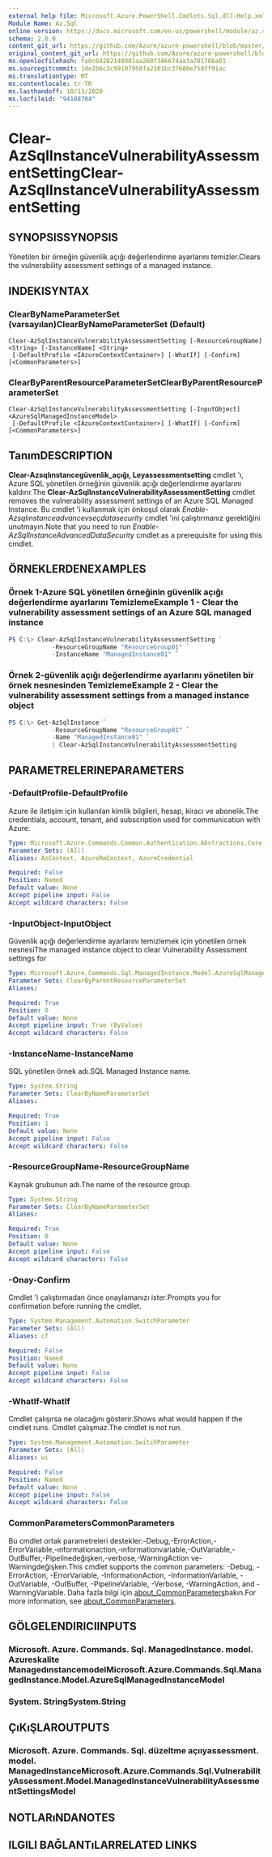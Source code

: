 ```yaml
---
external help file: Microsoft.Azure.PowerShell.Cmdlets.Sql.dll-Help.xml
Module Name: Az.Sql
online version: https://docs.microsoft.com/en-us/powershell/module/az.sql/clear-azsqlinstancevulnerabilityassessmentsetting
schema: 2.0.0
content_git_url: https://github.com/Azure/azure-powershell/blob/master/src/Sql/Sql/help/Clear-AzSqlInstanceVulnerabilityAssessmentSetting.md
original_content_git_url: https://github.com/Azure/azure-powershell/blob/master/src/Sql/Sql/help/Clear-AzSqlInstanceVulnerabilityAssessmentSetting.md
ms.openlocfilehash: fa0c04282148901aa260f386674aa3a781786a01
ms.sourcegitcommit: 1de2b6c3c99197958fa2101bc37680e7507f91ac
ms.translationtype: MT
ms.contentlocale: tr-TR
ms.lasthandoff: 10/13/2020
ms.locfileid: "94108704"
---
```

# <span data-ttu-id="350f3-101">Clear-AzSqlInstanceVulnerabilityAssessmentSetting</span><span class="sxs-lookup"><span data-stu-id="350f3-101">Clear-AzSqlInstanceVulnerabilityAssessmentSetting</span></span>

## <span data-ttu-id="350f3-102">SYNOPSIS</span><span class="sxs-lookup"><span data-stu-id="350f3-102">SYNOPSIS</span></span>
<span data-ttu-id="350f3-103">Yönetilen bir örneğin güvenlik açığı değerlendirme ayarlarını temizler.</span><span class="sxs-lookup"><span data-stu-id="350f3-103">Clears the vulnerability assessment settings of a managed instance.</span></span>

## <span data-ttu-id="350f3-104">INDEKI</span><span class="sxs-lookup"><span data-stu-id="350f3-104">SYNTAX</span></span>

### <span data-ttu-id="350f3-105">ClearByNameParameterSet (varsayılan)</span><span class="sxs-lookup"><span data-stu-id="350f3-105">ClearByNameParameterSet (Default)</span></span>
```
Clear-AzSqlInstanceVulnerabilityAssessmentSetting [-ResourceGroupName] <String> [-InstanceName] <String>
 [-DefaultProfile <IAzureContextContainer>] [-WhatIf] [-Confirm] [<CommonParameters>]
```

### <span data-ttu-id="350f3-106">ClearByParentResourceParameterSet</span><span class="sxs-lookup"><span data-stu-id="350f3-106">ClearByParentResourceParameterSet</span></span>
```
Clear-AzSqlInstanceVulnerabilityAssessmentSetting [-InputObject] <AzureSqlManagedInstanceModel>
 [-DefaultProfile <IAzureContextContainer>] [-WhatIf] [-Confirm] [<CommonParameters>]
```

## <span data-ttu-id="350f3-107">Tanım</span><span class="sxs-lookup"><span data-stu-id="350f3-107">DESCRIPTION</span></span>
<span data-ttu-id="350f3-108">**Clear-Azsqlınstancegüvenlik_açığı, Leyassessmentsetting** cmdlet 'ı, Azure SQL yönetilen örneğinin güvenlik açığı değerlendirme ayarlarını kaldırır.</span><span class="sxs-lookup"><span data-stu-id="350f3-108">The **Clear-AzSqlInstanceVulnerabilityAssessmentSetting** cmdlet removes the vulnerability assessment settings of an Azure SQL Managed Instance.</span></span>
<span data-ttu-id="350f3-109">Bu cmdlet 'i kullanmak için önkoşul olarak *Enable-Azsqlınstanceadvancevseçdatasecurity* cmdlet 'ini çalıştırmanız gerektiğini unutmayın.</span><span class="sxs-lookup"><span data-stu-id="350f3-109">Note that you need to run *Enable-AzSqlInstanceAdvancedDataSecurity* cmdlet as a prerequisite for using this cmdlet.</span></span>

## <span data-ttu-id="350f3-110">ÖRNEKLERDEN</span><span class="sxs-lookup"><span data-stu-id="350f3-110">EXAMPLES</span></span>

### <span data-ttu-id="350f3-111">Örnek 1-Azure SQL yönetilen örneğinin güvenlik açığı değerlendirme ayarlarını Temizleme</span><span class="sxs-lookup"><span data-stu-id="350f3-111">Example 1 - Clear the vulnerability assessment settings of an Azure SQL managed instance</span></span>
```powershell
PS C:\> Clear-AzSqlInstanceVulnerabilityAssessmentSetting `
            -ResourceGroupName "ResourceGroup01" `
            -InstanceName "ManagedInstance01" `
```

### <span data-ttu-id="350f3-112">Örnek 2-güvenlik açığı değerlendirme ayarlarını yönetilen bir örnek nesnesinden Temizleme</span><span class="sxs-lookup"><span data-stu-id="350f3-112">Example 2 - Clear the vulnerability assessment settings from a managed instance object</span></span>
```powershell
PS C:\> Get-AzSqlInstance `
            -ResourceGroupName "ResourceGroup01" `
            -Name "ManagedInstance01" `
            | Clear-AzSqlInstanceVulnerabilityAssessmentSetting
```

## <span data-ttu-id="350f3-113">PARAMETRELERINE</span><span class="sxs-lookup"><span data-stu-id="350f3-113">PARAMETERS</span></span>

### <span data-ttu-id="350f3-114">-DefaultProfile</span><span class="sxs-lookup"><span data-stu-id="350f3-114">-DefaultProfile</span></span>
<span data-ttu-id="350f3-115">Azure ile iletişim için kullanılan kimlik bilgileri, hesap, kiracı ve abonelik.</span><span class="sxs-lookup"><span data-stu-id="350f3-115">The credentials, account, tenant, and subscription used for communication with Azure.</span></span>

```yaml
Type: Microsoft.Azure.Commands.Common.Authentication.Abstractions.Core.IAzureContextContainer
Parameter Sets: (All)
Aliases: AzContext, AzureRmContext, AzureCredential

Required: False
Position: Named
Default value: None
Accept pipeline input: False
Accept wildcard characters: False
```

### <span data-ttu-id="350f3-116">-InputObject</span><span class="sxs-lookup"><span data-stu-id="350f3-116">-InputObject</span></span>
<span data-ttu-id="350f3-117">Güvenlik açığı değerlendirme ayarlarını temizlemek için yönetilen örnek nesnesi</span><span class="sxs-lookup"><span data-stu-id="350f3-117">The managed instance object to clear Vulnerability Assessment settings for</span></span>

```yaml
Type: Microsoft.Azure.Commands.Sql.ManagedInstance.Model.AzureSqlManagedInstanceModel
Parameter Sets: ClearByParentResourceParameterSet
Aliases:

Required: True
Position: 0
Default value: None
Accept pipeline input: True (ByValue)
Accept wildcard characters: False
```

### <span data-ttu-id="350f3-118">-InstanceName</span><span class="sxs-lookup"><span data-stu-id="350f3-118">-InstanceName</span></span>
<span data-ttu-id="350f3-119">SQL yönetilen örnek adı.</span><span class="sxs-lookup"><span data-stu-id="350f3-119">SQL Managed Instance name.</span></span>

```yaml
Type: System.String
Parameter Sets: ClearByNameParameterSet
Aliases:

Required: True
Position: 1
Default value: None
Accept pipeline input: False
Accept wildcard characters: False
```

### <span data-ttu-id="350f3-120">-ResourceGroupName</span><span class="sxs-lookup"><span data-stu-id="350f3-120">-ResourceGroupName</span></span>
<span data-ttu-id="350f3-121">Kaynak grubunun adı.</span><span class="sxs-lookup"><span data-stu-id="350f3-121">The name of the resource group.</span></span>

```yaml
Type: System.String
Parameter Sets: ClearByNameParameterSet
Aliases:

Required: True
Position: 0
Default value: None
Accept pipeline input: False
Accept wildcard characters: False
```

### <span data-ttu-id="350f3-122">-Onay</span><span class="sxs-lookup"><span data-stu-id="350f3-122">-Confirm</span></span>
<span data-ttu-id="350f3-123">Cmdlet 'i çalıştırmadan önce onaylamanızı ister.</span><span class="sxs-lookup"><span data-stu-id="350f3-123">Prompts you for confirmation before running the cmdlet.</span></span>

```yaml
Type: System.Management.Automation.SwitchParameter
Parameter Sets: (All)
Aliases: cf

Required: False
Position: Named
Default value: None
Accept pipeline input: False
Accept wildcard characters: False
```

### <span data-ttu-id="350f3-124">-WhatIf</span><span class="sxs-lookup"><span data-stu-id="350f3-124">-WhatIf</span></span>
<span data-ttu-id="350f3-125">Cmdlet çalışırsa ne olacağını gösterir.</span><span class="sxs-lookup"><span data-stu-id="350f3-125">Shows what would happen if the cmdlet runs.</span></span>
<span data-ttu-id="350f3-126">Cmdlet çalışmaz.</span><span class="sxs-lookup"><span data-stu-id="350f3-126">The cmdlet is not run.</span></span>

```yaml
Type: System.Management.Automation.SwitchParameter
Parameter Sets: (All)
Aliases: wi

Required: False
Position: Named
Default value: None
Accept pipeline input: False
Accept wildcard characters: False
```

### <span data-ttu-id="350f3-127">CommonParameters</span><span class="sxs-lookup"><span data-stu-id="350f3-127">CommonParameters</span></span>
<span data-ttu-id="350f3-128">Bu cmdlet ortak parametreleri destekler:-Debug,-ErrorAction,-ErrorVariable,-ınformationaction,-ınformationvariable,-OutVariable,-OutBuffer,-Pipelinedeğişken,-verbose,-WarningAction ve-Warningdeğişken.</span><span class="sxs-lookup"><span data-stu-id="350f3-128">This cmdlet supports the common parameters: -Debug, -ErrorAction, -ErrorVariable, -InformationAction, -InformationVariable, -OutVariable, -OutBuffer, -PipelineVariable, -Verbose, -WarningAction, and -WarningVariable.</span></span> <span data-ttu-id="350f3-129">Daha fazla bilgi için [about_CommonParameters](http://go.microsoft.com/fwlink/?LinkID=113216)bakın.</span><span class="sxs-lookup"><span data-stu-id="350f3-129">For more information, see [about_CommonParameters](http://go.microsoft.com/fwlink/?LinkID=113216).</span></span>

## <span data-ttu-id="350f3-130">GÖLGELENDIRICI</span><span class="sxs-lookup"><span data-stu-id="350f3-130">INPUTS</span></span>

### <span data-ttu-id="350f3-131">Microsoft. Azure. Commands. Sql. ManagedInstance. model. Azureskalite Managedınstancemodel</span><span class="sxs-lookup"><span data-stu-id="350f3-131">Microsoft.Azure.Commands.Sql.ManagedInstance.Model.AzureSqlManagedInstanceModel</span></span>

### <span data-ttu-id="350f3-132">System. String</span><span class="sxs-lookup"><span data-stu-id="350f3-132">System.String</span></span>

## <span data-ttu-id="350f3-133">ÇıKıŞLAR</span><span class="sxs-lookup"><span data-stu-id="350f3-133">OUTPUTS</span></span>

### <span data-ttu-id="350f3-134">Microsoft. Azure. Commands. Sql. düzeltme açııyassessment. model. ManagedInstance</span><span class="sxs-lookup"><span data-stu-id="350f3-134">Microsoft.Azure.Commands.Sql.VulnerabilityAssessment.Model.ManagedInstanceVulnerabilityAssessmentSettingsModel</span></span>

## <span data-ttu-id="350f3-135">NOTLARıNDA</span><span class="sxs-lookup"><span data-stu-id="350f3-135">NOTES</span></span>

## <span data-ttu-id="350f3-136">ILGILI BAĞLANTıLAR</span><span class="sxs-lookup"><span data-stu-id="350f3-136">RELATED LINKS</span></span>
